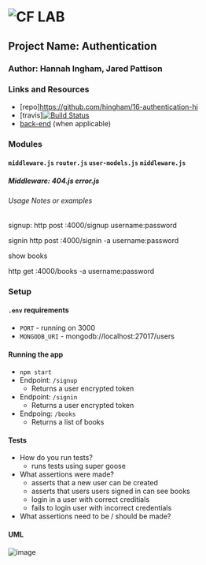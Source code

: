 ![CF](http://i.imgur.com/7v5ASc8.png) LAB
=================================================

## Project Name: Authentication

### Author:  Hannah Ingham, Jared Pattison

### Links and Resources
* [repo]https://github.com/hingham/16-authentication-hi
* [travis][![Build Status](https://www.travis-ci.com/hingham/16-authentication.svg?branch=master)](https://www.travis-ci.com/hingham/16-authentication)
* [back-end](http://xyz.com) (when applicable)


### Modules
#### `middleware.js` `router.js` `user-models.js` `middleware.js`
##### Middleware: 404.js error.js

###### Usage Notes or examples
signup:
http post :4000/signup username:password

signin
http post :4000/signin -a username:password

show books

http get :4000/books -a username:password


### Setup
#### `.env` requirements
* `PORT` - running on 3000
* `MONGODB_URI` - mongodb://localhost:27017/users


#### Running the app
* `npm start`
* Endpoint: `/signup`
  * Returns a user encrypted token
* Endpoint: `/signin`
  * Returns a user encrypted token
* Endpoing: `/books`
  * Returns a list of books

  
#### Tests
* How do you run tests?
    * runs tests using super goose
* What assertions were made?
    * asserts that a new user can be created
    * asserts that users users signed in can see books
    * login in a user with correct creditials
    * fails to login user with incorrect credentials
* What assertions need to be / should be made?

#### UML
![image](./auth-server/assets/auth-wb-image.JPG)
